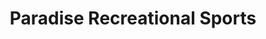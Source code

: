 ---
title: "Paradise Recreational Sports"
url: /paradise/paradise-recreational-sports/
shop: Lebensmittel
---